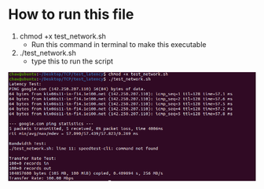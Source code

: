 # How to run this file
1. chmod +x test_network.sh
    * Run this command in terminal to make this executable
2. ./test_network.sh
    * type this to run the script

![Sample test](image.png)
